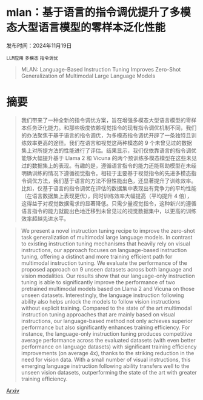 # mlan：基于语言的指令调优提升了多模态大型语言模型的零样本泛化性能

发布时间：2024年11月19日

`LLM应用` `多模态` `指令调优`

> MLAN: Language-Based Instruction Tuning Improves Zero-Shot Generalization of Multimodal Large Language Models

# 摘要

> 我们带来了一种全新的指令调优方案，旨在增强多模态大型语言模型的零样本任务泛化能力。和那些极度依赖视觉指令的现有指令调优机制不同，我们的办法聚焦于基于语言的指令调优，为多模态指令调优开辟了一条独特且训练效率更高的途径。我们在语言和视觉这两种模态的 9 个未曾见过的数据集上对所提方法的性能进行了评估。结果显示，我们仅依靠语言的指令调优能够大幅提升基于 Llama 2 和 Vicuna 的两个预训练多模态模型在这些未见过的数据集上的表现。有趣的是，遵循语言指令的能力还能帮助模型在未经明确训练的情况下遵循视觉指令。相较于主要基于视觉指令的先进多模态指令调优方法，我们基于语言的方法不但性能出色，还显著提升了训练效率。比如，仅基于语言的指令调优在评估的数据集中表现出有竞争力的平均性能（在语言数据集上表现更优），同时训练效率大幅提高（平均提升 4 倍），这得益于对视觉数据需求的显著降低。只需少量视觉指令，这种新兴的遵循语言指令的能力就能出色地迁移到未曾见过的视觉数据集中，以更高的训练效率超越先进水平。

> We present a novel instruction tuning recipe to improve the zero-shot task generalization of multimodal large language models. In contrast to existing instruction tuning mechanisms that heavily rely on visual instructions, our approach focuses on language-based instruction tuning, offering a distinct and more training efficient path for multimodal instruction tuning. We evaluate the performance of the proposed approach on 9 unseen datasets across both language and vision modalities. Our results show that our language-only instruction tuning is able to significantly improve the performance of two pretrained multimodal models based on Llama 2 and Vicuna on those unseen datasets. Interestingly, the language instruction following ability also helps unlock the models to follow vision instructions without explicit training. Compared to the state of the art multimodal instruction tuning approaches that are mainly based on visual instructions, our language-based method not only achieves superior performance but also significantly enhances training efficiency. For instance, the language-only instruction tuning produces competitive average performance across the evaluated datasets (with even better performance on language datasets) with significant training efficiency improvements (on average 4x), thanks to the striking reduction in the need for vision data. With a small number of visual instructions, this emerging language instruction following ability transfers well to the unseen vision datasets, outperforming the state of the art with greater training efficiency.

[Arxiv](https://arxiv.org/abs/2411.10557)